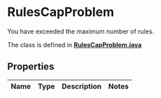 

# RulesCapProblem

You have exceeded the maximum number of rules.

The class is defined in **[RulesCapProblem.java](../../src/main/java/example/micronaut/model/RulesCapProblem.java)**

## Properties

Name | Type | Description | Notes
------------ | ------------- | ------------- | -------------


